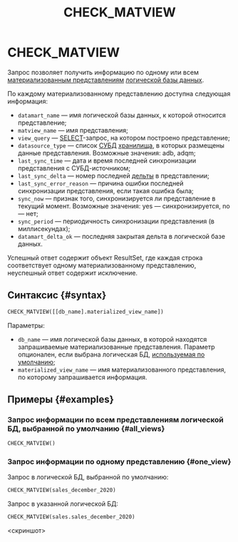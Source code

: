 ﻿---
layout: default
title: CHECK_MATVIEW
nav_order: 5
parent: Запросы SQL+
grand_parent: Справочная информация
has_children: false
has_toc: false
---

# CHECK_MATVIEW

Запрос позволяет получить информацию по одному или всем 
[материализованным представлениям](../../../overview/main_concepts/materialized_view/materialized_view.md) 
[логической базы данных](../../../overview/main_concepts/logical_db/logical_db.md).

По каждому материализованному представлению доступна следующая информация:
* `datamart_name` — имя логической базы данных, к которой относится представление;
* `matview_name` — имя представления;
* `view_query` — [SELECT](../SELECT/SELECT.md)-запрос, на котором построено представление;
* `datasource_type` — список [СУБД](../../../introduction/supported_DBMS/supported_DBMS.md) 
  [хранилища](../../../overview/main_concepts/data_storage/data_storage.md), в которых размещены данные представления. 
  Возможные значения: adb, adqm;
* `last_sync_time` — дата и время последней синхронизации представления с СУБД-источником;
* `last_sync_delta` — номер последней [дельты](../../../overview/main_concepts/delta/delta.md) в представлении;
* `last_sync_error_reason` — причина ошибки последней синхронизации представления, если такая ошибка была;
* `sync_now` — признак того, синхронизируется ли представление в текущий момент. Возможные значения: yes — синхронизируется, 
  no — нет;
* `sync_period` — периодичность синхронизации представления (в миллисекундах);
* `datamart_delta_ok` — последняя закрытая дельта в логической базе данных.

Успешный ответ содержит объект ResultSet, где каждая строка соответствует одному материализованному представлению, 
неуспешный ответ содержит исключение.

## Синтаксис {#syntax}

```sql
CHECK_MATVIEW([[db_name].materialized_view_name])
```

Параметры:
*   `db_name` — имя логической базы данных, в которой находятся запрашиваемые материализованные представления. Параметр
    опционален, если выбрана логическая БД, 
    [используемая по умолчанию](../../../working_with_system/other_features/default_db_set-up/default_db_set-up.md);
*   `materialized_view_name` — имя материализованного представления, по которому запрашивается информация.

## Примеры {#examples}

### Запрос информации по всем представлениям логической БД, выбранной по умолчанию {#all_views}

```sql
CHECK_MATVIEW()
```

### Запрос информации по одному представлению {#one_view}

Запрос в логической БД, выбранной по умолчанию:

```sql
CHECK_MATVIEW(sales_december_2020)
```

Запрос в указанной логической БД:

```sql
CHECK_MATVIEW(sales.sales_december_2020)
```


<!--
### Запрос информации по одному представлению логической БД, выбранной по умолчанию {#one_in_current_db}

```sql
CHECK_MATVIEW(sales_december_2020)
```

### Запрос информации по одному представлению указанной логической БД {#one_in_specified_db}

```sql
CHECK_MATVIEW(sales.sales_december_2020)
```
-->

<скриншот>